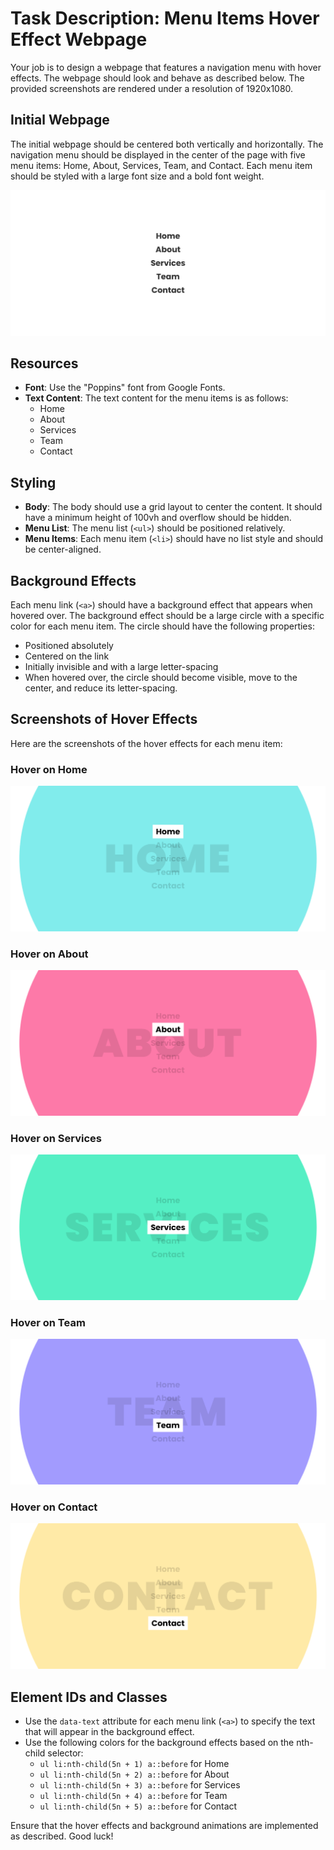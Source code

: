 
# Task Description: Menu Items Hover Effect Webpage

Your job is to design a webpage that features a navigation menu with hover effects. The webpage should look and behave as described below. The provided screenshots are rendered under a resolution of 1920x1080.

## Initial Webpage
The initial webpage should be centered both vertically and horizontally. The navigation menu should be displayed in the center of the page with five menu items: Home, About, Services, Team, and Contact. Each menu item should be styled with a large font size and a bold font weight.

![initial webpage](./_images/origin.png)

## Resources
- **Font**: Use the "Poppins" font from Google Fonts. 
- **Text Content**: The text content for the menu items is as follows:
  - Home
  - About
  - Services
  - Team
  - Contact

## Styling
- **Body**: The body should use a grid layout to center the content. It should have a minimum height of 100vh and overflow should be hidden.
- **Menu List**: The menu list (`<ul>`) should be positioned relatively.
- **Menu Items**: Each menu item (`<li>`) should have no list style and should be center-aligned.

## Background Effects
Each menu link (`<a>`) should have a background effect that appears when hovered over. The background effect should be a large circle with a specific color for each menu item. The circle should have the following properties:
- Positioned absolutely
- Centered on the link
- Initially invisible and with a large letter-spacing
- When hovered over, the circle should become visible, move to the center, and reduce its letter-spacing.

## Screenshots of Hover Effects
Here are the screenshots of the hover effects for each menu item:

### Hover on Home
![hover home](./_images/hover_home.png)

### Hover on About
![hover about](./_images/hover_about.png)

### Hover on Services
![hover services](./_images/hover_services.png)

### Hover on Team
![hover team](./_images/hover_team.png)

### Hover on Contact
![hover contact](./_images/hover_contact.png)

## Element IDs and Classes
- Use the `data-text` attribute for each menu link (`<a>`) to specify the text that will appear in the background effect.
- Use the following colors for the background effects based on the nth-child selector:
  - `ul li:nth-child(5n + 1) a::before` for Home
  - `ul li:nth-child(5n + 2) a::before` for About
  - `ul li:nth-child(5n + 3) a::before` for Services
  - `ul li:nth-child(5n + 4) a::before` for Team
  - `ul li:nth-child(5n + 5) a::before` for Contact

Ensure that the hover effects and background animations are implemented as described. Good luck!
